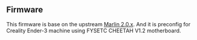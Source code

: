 ## Firmware

This firmware is base on the upstream [Marlin 2.0.x](https://github.com/MarlinFirmware/Marlin/tree/2.0.x). And it is preconfig for Creality Ender-3 machine using FYSETC CHEETAH V1.2 motherboard.
